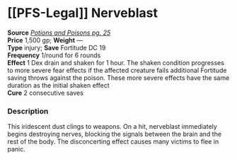 # [[PFS-Legal]] Nerveblast

**Source** [_Potions and Poisons pg. 25_](http://paizo.com/products/btpy9xa4?Pathfinder-Player-Companion-Potions-Poisons)  
**Price** 1,500 gp; **Weight** —  
**Type** injury; **Save** Fortitude DC 19  
**Frequency** 1/round for 6 rounds  
**Effect** 1 Dex drain and shaken for 1 hour. The shaken condition progresses to more severe fear effects if the affected creature fails additional Fortitude saving throws against the poison. These more severe effects have the same duration as the initial shaken effect  
**Cure** 2 consecutive saves

### Description

This iridescent dust clings to weapons. On a hit, nerveblast immediately begins destroying nerves, blocking the signals between the brain and the rest of the body. The disconcerting effect causes many victims to flee in panic.